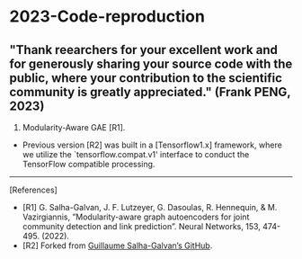 # 2023-Code-reproduction 
## "Thank reearchers for your excellent work and for generously sharing your source code with the public, where your contribution to the scientific community is greatly appreciated." (Frank PENG, 2023)

1. Modularity-Aware GAE [R1]. 
* Previous version [R2] was built in a [Tensorflow1.x] framework, where we utilize the `tensorflow.compat.v1' interface to conduct the TensorFlow compatible processing. 

***
[References]
-  [R1] G. Salha-Galvan, J. F. Lutzeyer, G. Dasoulas, R. Hennequin, & M. Vazirgiannis, ”Modularity-aware graph autoencoders for joint community detection and link prediction”. Neural Networks, 153, 474-495. (2022).
-  [R2] Forked from [Guillaume Salha-Galvan’s GitHub](https://github.com/ZhihaoPENG-CityU/Modularity-Aware-GAE).
